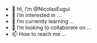 - 👋 Hi, I’m @NicolasEugui
- 👀 I’m interested in ...
- 🌱 I’m currently learning ...
- 💞️ I’m looking to collaborate on ...
- 📫 How to reach me ...

<!---
NicolasEugui/NicolasEugui is a ✨ special ✨ repository because its `README.md` (this file) appears on your GitHub profile.
You can click the Preview link to take a look at your changes.
--->
